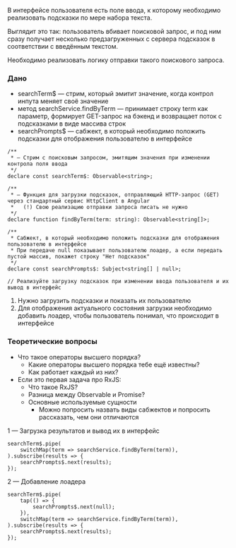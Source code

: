 В интерфейсе пользователя есть поле ввода, к которому необходимо реализовать подсказки по мере набора текста.

Выглядит это так: пользователь вбивает поисковой запрос, и под ним сразу получает несколько предзагруженных с сервера подсказок в соответствии с введённым текстом.

Необходимо реализовать логику отправки такого поискового запроса.

### Дано

- searchTerm$ — стрим, который эмитит значение, когда контрол инпута меняет своё значение
- метод searchService.findByTerm — принимает строку term как параметр, формирует GET-запрос на бэкенд и возвращает поток с подсказками в виде массива строк
- searchPrompts$ — сабжект, в который необходимо положить подсказки для отображения пользователю в интерфейсе



```TS
/**
 * — Стрим с поисковым запросом, эмитящим значения при изменении контрола поля ввода
 */
declare const searchTerm$: Observable<string>;
  
/**
 * — Функция для загрузки подсказок, отправляющий HTTP-запрос (GET) через стандартный сервис HttpClient в Angular
 *   (!) Свою реализацию отправки запроса писать не нужно
 */
declare function findByTerm(term: string): Observable<string[]>;
  
/**
 * Сабжект, в который необходимо положить подсказки для отображения пользователю в интерфейсе
 * При передаче null показывает пользователю лоадер, а если передать пустой массив, покажет строку "Нет подсказок"
 */
declare const searchPrompts$: Subject<string[] | null>;
  
// Реализуйте загрузку подсказок при изменении ввода пользователя и их вывод в интерфейс
```

1. Нужно загрузить подсказки и показать их пользователю
2. Для отображения актуального состояния загрузки необходимо добавить лоадер, чтобы пользователь понимал, что происходит в интерфейсе

### Теоретические вопросы

- Что такое операторы высшего порядка?
    - Какие операторы высшего порядка тебе ещё известны?
    - Как работает каждый из них?
- Если это первая задача про RxJS:
    - Что такое RxJS?
    - Разница между Observable и Promise?
    - Основные используемые сущности
        - Можно попросить назвать виды сабжектов и попросить рассказать, чем они отличаются



1 — Загрузка результатов и вывод их в интерфейс

```TS
searchTerm$.pipe(
    switchMap(term => searchService.findByTerm(term)),
).subscribe(results => {
    searchPrompts$.next(results);
});
```

2 — Добавление лоадера

```TS
searchTerm$.pipe(
    tap(() => {
        searchPrompts$.next(null);
    }),
    switchMap(term => searchService.findByTerm(term)),
).subscribe(results => {
    searchPrompts$.next(results);
});
```

